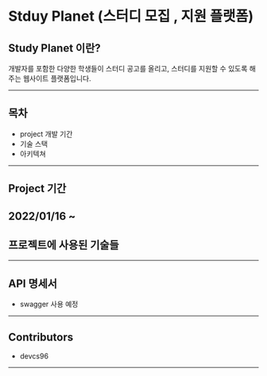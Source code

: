 # Stduy Planet (스터디 모집 , 지원 플랫폼)

## Study Planet 이란? 
개발자를 포함한 다양한 학생들이 스터디 공고를 올리고, 스터디를 지원할 수 있도록 해주는 웹사이트 플랫폼입니다.

---
## 목차 
- project 개발 기간 
- 기술 스택 
- 아키텍쳐 

---
## Project 기간 

2022/01/16 ~
---
## 프로젝트에 사용된 기술들 



---
## API 명세서 

- swagger 사용 예정
---
## Contributors 

- devcs96 
---

